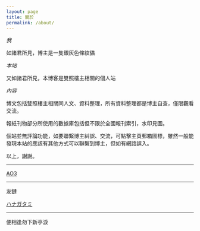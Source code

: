 ```yaml
---
layout: page
title: 關於
permalink: /about/
---
```



*我* 

如諸君所見，博主是一隻銀灰色條紋貓

*本站*

又如諸君所見，本博客是雙照樓主相關的個人站

*內容*

博文包括雙照樓主相關同人文、資料整理，所有資料整理都是博主自查，僅限觀看交流。

報紙刊物部分所使用的數據庫包括但不限於全國報刊索引，水印見圖。

個站並無評論功能，如要聯繫博主糾誤、交流，可點擊主頁郵箱圖標，雖然一般能發現本站的應該有其他方式可以聯繫到博主，但如有網路誤入。

以上，謝謝。


* * *

[AO3](https://archiveofourown.org/users/xxfive/pseuds/silvertabby)

* * *

友鏈

[ハナガタミ](https://kanransya.github.io/nami-jetcoaster/about/)


* * *

便相逢勿下新亭淚
